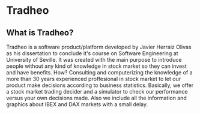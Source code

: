 # Tradheo

What is Tradheo?
----------------

Tradheo is a software product/platform developed by Javier Herraiz Olivas as his dissertation to conclude it's course on Software Engineering at University of Seville. It was created with the main purpose to introduce people without any kind of knowledge in stock market so they can invest and have benefits. How? Consulting and computerizing the knowledge of a more than 30 years experienced proffesional in stock market to let our product make decisions according to business statistics. Basically, we offer a stock market trading decider and a simulator to check our performance versus your own decisions made. Also we include all the information and graphics about IBEX and DAX markets with a small delay.
